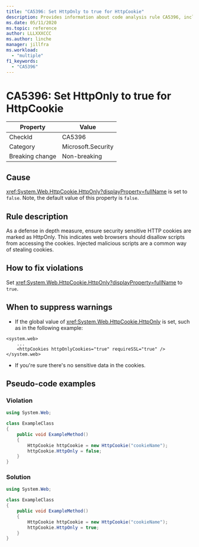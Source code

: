 ```yaml
---
title: "CA5396: Set HttpOnly to true for HttpCookie"
description: Provides information about code analysis rule CA5396, including causes, how to fix violations, and when to suppress it.
ms.date: 05/11/2020
ms.topic: reference
author: LLLXXXCCC
ms.author: linche
manager: jillfra
ms.workload:
  - "multiple"
f1_keywords:
  - "CA5396"
---
```

# CA5396: Set HttpOnly to true for HttpCookie

|Property|Value|
|-|-|
|CheckId|CA5396|
|Category|Microsoft.Security|
|Breaking change|Non-breaking|

## Cause

<xref:System.Web.HttpCookie.HttpOnly?displayProperty=fullName> is set to `false`. Note, the default value of this property is `false`.

## Rule description

As a defense in depth measure, ensure security sensitive HTTP cookies are marked as HttpOnly. This indicates web browsers should disallow scripts from accessing the cookies. Injected malicious scripts are a common way of stealing cookies.

## How to fix violations

Set <xref:System.Web.HttpCookie.HttpOnly?displayProperty=fullName> to `true`.

## When to suppress warnings

- If the global value of <xref:System.Web.HttpCookie.HttpOnly> is set,  such as in the following example:

```
<system.web>
    ...
    <httpCookies httpOnlyCookies="true" requireSSL="true" />
</system.web>
```

- If you're sure there's no sensitive data in the cookies.

## Pseudo-code examples

### Violation

```csharp
using System.Web;

class ExampleClass
{
    public void ExampleMethod()
    {
        HttpCookie httpCookie = new HttpCookie("cookieName");
        httpCookie.HttpOnly = false;
    }
}
```

### Solution

```csharp
using System.Web;

class ExampleClass
{
    public void ExampleMethod()
    {
        HttpCookie httpCookie = new HttpCookie("cookieName");
        httpCookie.HttpOnly = true;
    }
}
```
